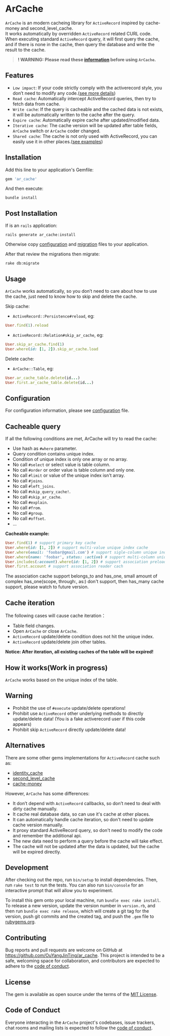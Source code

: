 # ArCache

`ArCache` is an modern cacheing library for `ActiveRecord` inspired by cache-money and second_level_cache.  
It works automatically by overridden `ActiveRecord` related CURL code.
When executing standard `ActiveRecord` query, it will first query the cache, and if there is none in the cache,
then query the database and write the result to the cache.

> **! WARNING: Please read these [information](#Warning) before using `ArCache`.**

## Features

- `Low impact`: If your code strictly comply with the activerecord style, you don’t need to modify any code.([see more details](#Warning))
- `Read cache`: Automatically intercept ActiveRecord queries, then try to fetch data from cache.
- `Write cache`: If the query is cacheable and the cached data is not exists, it will be automatically written to the cache after the query.
- `Expire cache`: Automatically expire cache after updated/modified data.
- `Iterative cache`: The cache version will be updated after table fields, `ArCache` switch or `ArCache` coder changed.
- `Shared cache`: The cache is not only used with ActiveRecord, you can easily use it in other places.([see examples](examples))

## Installation

Add this line to your application's Gemfile:

```ruby
gem 'ar_cache'
```

And then execute:

```shell
bundle install
```

## Post Installation

If is an `rails` application:

```shell
rails generate ar_cache:install
```

Otherwise copy [configuration](lib/generators/ar_cache/templates/configuration.rb) and [migration](lib/generators/ar_cache/templates/migrate/create_ar_cache_records.rb.tt) files to your application.

After that review the migrations then migrate:

```shell
rake db:migrate
```

## Usage

`ArCache` works automatically, so you don’t need to care about how to use the cache, just need to know how to skip and delete the cache.

Skip cache:

- `ActiveRecord::Persistence#reload`, eg:

```ruby
User.find(1).reload
```

- `ActiveRecord::Relation#skip_ar_cache`, eg:

```ruby
User.skip_ar_cache.find(1)
User.where(id: [1, 2]).skip_ar_cache.load
```

Delete cache:

- `ArCache::Table`, eg:

```ruby
User.ar_cache_table.delete(id...)
User.first.ar_cache_table.delete(id...)
```

## Configuration

For configuration information, please see [configuration](lib/generators/ar_cache/templates/configuration.rb) file.

## Cacheable query

If all the following conditions are met, ArCache will try to read the cache:

- Use hash as `#where` parameter.
- Query condition contains unique index.
- Condition of unique index is only one array or no array.
- No call `#select` or select value is table column.
- No call `#order` or order value is table column and only one.
- No call `#limit` or value of the unique index isn't array.
- No call `#joins`.
- No call `#left_joins`.
- No call `#skip_query_cache!`.
- No call `#skip_ar_cache`.
- No call `#explain`.
- No call `#from`.
- No call `#group`.
- No call `#offset`.
- ...

**Cacheable example:**

```ruby
User.find(1) # support primary key cache
User.where(id: [1, 2]) # support multi-value unique index cache
User.where(email: 'foobar@gmail.com') # support sigle-column unique index cache
User.where(name: 'foobar', status: :active) # support multi-column unique index cache
User.includes(:account).where(id: [1, 2]) # support association preload cache
User.first.account # support association reader cach
```

The association cache support belongs_to and has_one, small amount of complex has_one(scope, through:, as:) don't support, then has_many cache support, please watch to future version.

## Cache iteration

The following cases will cause cache iteration：

- Table field changes.
- Open `ArCache` or close `ArCache`.
- `ActiveRecord` update/delete condition does not hit the unique index.
- `ActiveRecord` update/delete join other tables.

**Notice: After iteration, all existing caches of the table will be expired!**

## How it works(Work in progress)

`ArCache` works based on the unique index of the table.

## Warning

- Prohibit the use of `#execute` update/delete operations!
- Prohibit use `ActiveRecord` other underlying methods to directly update/delete data! (You is a fake activerecord user if this code appears)
- Prohibit skip `ActiveRecord` directly update/delete data!

## Alternatives

There are some other gems implementations for `ActiveRecord` cache such as:

- [identity_cache](https://github.com/Shopify/identity_cache)
- [second_level_cache](https://github.com/hooopo/second_level_cache)
- [cache-money](https://github.com/ngmoco/cache-money)

However, `ArCache` has some differences:

- It don’t depend with `ActiveRecord` callbacks, so don’t need to deal with dirty cache manually.
- It cache real database data, so can use it's cache at other places.
- It can automatically handle cache iteration, so don't need to update cache version manually.
- It proxy standard ActiveRecord query, so don't need to modify the code and remember the additional api.
- The new data need to perform a query before the cache will take effect.
- The cache will not be updated after the data is updated, but the cache will be expired directly.

## Development

After checking out the repo, run `bin/setup` to install dependencies. Then, run `rake test` to run the tests. You can also run `bin/console` for an interactive prompt that will allow you to experiment.

To install this gem onto your local machine, run `bundle exec rake install`. To release a new version, update the version number in `version.rb`, and then run `bundle exec rake release`, which will create a git tag for the version, push git commits and the created tag, and push the `.gem` file to [rubygems.org](https://rubygems.org).

## Contributing

Bug reports and pull requests are welcome on GitHub at <https://github.com/OuYangJinTing/ar_cache>. This project is intended to be a safe, welcoming space for collaboration, and contributors are expected to adhere to the [code of conduct](https://github.com/OuYangJinTing/ar_cache/blob/master/CODE_OF_CONDUCT.md).

## License

The gem is available as open source under the terms of the [MIT License](https://opensource.org/licenses/MIT).

## Code of Conduct

Everyone interacting in the `ArCache` project's codebases, issue trackers, chat rooms and mailing lists is expected to follow the [code of conduct](https://github.com/OuYangJinTing/ar_cache/blob/master/CODE_OF_CONDUCT.md).
